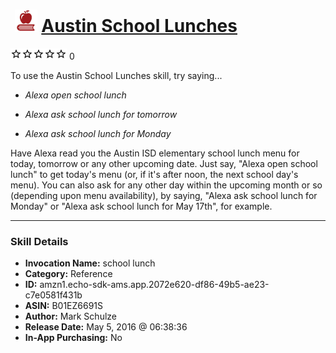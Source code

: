 # &nbsp;<img src="skill_icon" alt="Austin School Lunches icon" width="36"> [Austin School Lunches](http://alexa.amazon.com/#skills/amzn1.echo-sdk-ams.app.2072e620-df86-49b5-ae23-c7e0581f431b)
![0 stars](../../images/ic_star_border_black_18dp_1x.png)![0 stars](../../images/ic_star_border_black_18dp_1x.png)![0 stars](../../images/ic_star_border_black_18dp_1x.png)![0 stars](../../images/ic_star_border_black_18dp_1x.png)![0 stars](../../images/ic_star_border_black_18dp_1x.png) 0

To use the Austin School Lunches skill, try saying...

* *Alexa open school lunch*

* *Alexa ask school lunch for tomorrow*

* *Alexa ask school lunch for Monday*

Have Alexa read you the Austin ISD elementary school lunch menu for today, tomorrow or any other upcoming date. Just say, "Alexa open school lunch" to get today's menu (or, if it's after noon, the next school day's menu). You can also ask for any other day within the upcoming month or so (depending upon menu availability), by saying, "Alexa ask school lunch for Monday" or "Alexa ask school lunch for May 17th", for example.

***

### Skill Details

* **Invocation Name:** school lunch
* **Category:** Reference
* **ID:** amzn1.echo-sdk-ams.app.2072e620-df86-49b5-ae23-c7e0581f431b
* **ASIN:** B01EZ6691S
* **Author:** Mark Schulze
* **Release Date:** May 5, 2016 @ 06:38:36
* **In-App Purchasing:** No

